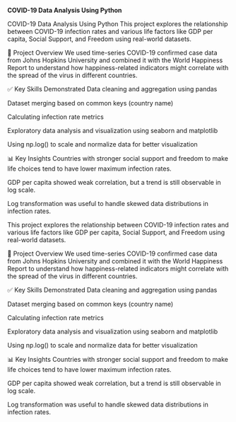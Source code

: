 **COVID-19 Data Analysis Using Python**

COVID-19 Data Analysis Using Python
This project explores the relationship between COVID-19 infection rates and various life factors like GDP per capita, Social Support, and Freedom using real-world datasets.

📌 Project Overview
We used time-series COVID-19 confirmed case data from Johns Hopkins University and combined it with the World Happiness Report to understand how happiness-related indicators might correlate with the spread of the virus in different countries.

✅ Key Skills Demonstrated
Data cleaning and aggregation using pandas

Dataset merging based on common keys (country name)

Calculating infection rate metrics

Exploratory data analysis and visualization using seaborn and matplotlib

Using np.log() to scale and normalize data for better visualization

📊 Key Insights
Countries with stronger social support and freedom to make life choices tend to have lower maximum infection rates.

GDP per capita showed weak correlation, but a trend is still observable in log scale.

Log transformation was useful to handle skewed data distributions in infection rates.


This project explores the relationship between COVID-19 infection rates and various life factors like GDP per capita, Social Support, and Freedom using real-world datasets.

📌 Project Overview
We used time-series COVID-19 confirmed case data from Johns Hopkins University and combined it with the World Happiness Report to understand how happiness-related indicators might correlate with the spread of the virus in different countries.

✅ Key Skills Demonstrated
Data cleaning and aggregation using pandas

Dataset merging based on common keys (country name)

Calculating infection rate metrics

Exploratory data analysis and visualization using seaborn and matplotlib

Using np.log() to scale and normalize data for better visualization

📊 Key Insights
Countries with stronger social support and freedom to make life choices tend to have lower maximum infection rates.

GDP per capita showed weak correlation, but a trend is still observable in log scale.

Log transformation was useful to handle skewed data distributions in infection rates.

